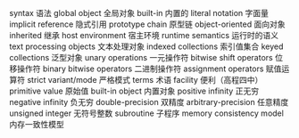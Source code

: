 syntax 语法
global object 全局对象
built-in 内置的
literal notation 字面量
implicit reference 隐式引用
prototype chain 原型链
object-oriented 面向对象
inherited 继承
host environment 宿主环境
runtime semantics 运行时的语义
text processing objects 文本处理对象
indexed collections 索引值集合
keyed collections 泛型对象
unary operations 一元操作符
bitwise shift operators 位移操作符
binary bitwise operators 二进制操作符
assignment operators 赋值运算符
strict variant/mode 严格模式
terms 术语
facility 便利（高程四中）
primitive value 原始值
built-in object 内置对象
positive infinity 正无穷
negative infinity 负无穷
double-precision 双精度
arbitrary-precision 任意精度
unsigned integer 无符号整数
subroutine 子程序
memory consistency model 内存一致性模型